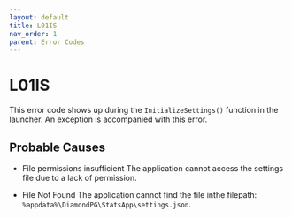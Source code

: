 ```yaml
---
layout: default
title: L01IS
nav_order: 1
parent: Error Codes
---
```


# L01IS

This error code shows up during the `InitializeSettings()` function in the launcher. An exception is accompanied with this error.

## Probable Causes

- File permissions insufficient
The application cannot access the settings file due to a lack of permission.

- File Not Found
The application cannot find the file inthe filepath: `%appdata%\DiamondPG\StatsApp\settings.json`.
